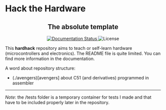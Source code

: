 
# Hack the Hardware

<h2 align="center">The absolute template</h2>

<p align="center">
	<a href='https://hardhack.readthedocs.io/en/latest/'>
		<img src='https://readthedocs.org/projects/hardhack/badge/?version=latest' alt='Documentation Status' />
	</a>
	<a>
		<img src='https://img.shields.io/github/license/Arkh42/hardhack' alt='License'/>
	</a>
</p>




This __hardhack__ repository aims to teach or self-learn hardware (microcontrollers and electronics).
The README file is quite limited.
You can find more information in the documentation.

A word about repository structure:

- (./avengers)[avengers] about C51 (and derivatives) programmed in assembler


---


_Note_: the /tests folder is a temporary container for tests I made and that have to be included properly later in the repository.

